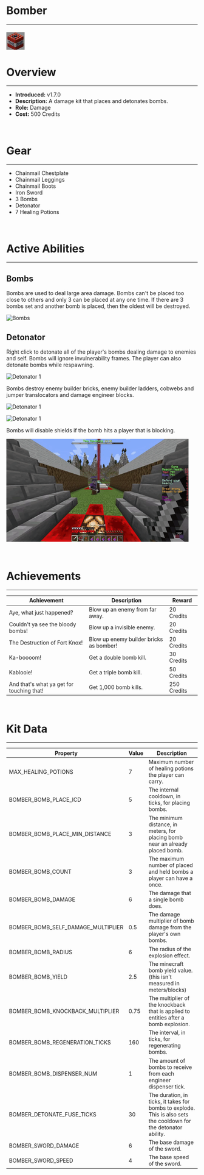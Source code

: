 
# Bomber

***

#### ![bomber-icon](../assets/kits/bomber/bomber-icon.jpg)

# Overview
***
- **Introduced:** v1.7.0
- **Description:** A damage kit that places and detonates bombs.
- **Role:** Damage
- **Cost:** 500 Credits

<br />  

# Gear
***
- Chainmail Chestplate
- Chainmail Leggings
- Chainmail Boots
- Iron Sword
- 3 Bombs
- Detonator
- 7 Healing Potions

<br />  

# Active Abilities
***
## Bombs
Bombs are used to deal large area damage. Bombs can't be placed too close to others and only 3 can be placed at any one time. If there are 3 bombs set and another bomb is placed, then the oldest will be destroyed.

![Bombs](../assets/kits/bomber/Bomber%20-%20Bombs.gif)

## Detonator
Right click to detonate all of the player's bombs dealing damage to enemies and self. Bombs will ignore invulnerability frames. The player can also detonate bombs while respawning.

![Detonator 1](../assets/kits/bomber/Bomber%20-%20Detonate.gif)

Bombs destroy enemy builder bricks, enemy builder ladders, cobwebs and jumper translocators and damage engineer blocks.

![Detonator 1](../assets/kits/bomber/Bomber%20-%20Detonate%20Bricks.gif)

![Detonator 1](../assets/kits/bomber/Bomber%20-%20Detonate%20Engineer%20Blocks.gif)

Bombs will disable shields if the bomb hits a player that is blocking.

![Detonator 1](../assets/kits/bomber/Bomber%20-%20Detonate%20Shield.gif)

<br />  

# Achievements
***

| Achievement | Description | Reward |
| ----------- | ----------- | ------ |
| Aye, what just happened? | Blow up an enemy from far away. | 20 Credits |
| Couldn't ya see the bloody bombs! | Blow up a invisible enemy. | 20 Credits |
| The Destruction of Fort Knox! | Blow up enemy builder bricks as bomber! | 20 Credits |
| Ka-boooom! | Get a double bomb kill. | 30 Credits |
| Kablooie! | Get a triple bomb kill. | 50 Credits |
| And that's what ya get for touching that! | Get 1,000 bomb kills. | 250 Credits |

<br />  

# Kit Data
***

| Property | Value | Description |
|----------|-------|-------------|
| MAX_HEALING_POTIONS | 7 | Maximum number of healing potions the player can carry. |
| BOMBER_BOMB_PLACE_ICD | 5 | The internal cooldown, in ticks, for placing bombs. |
| BOMBER_BOMB_PLACE_MIN_DISTANCE | 3 | The minimum distance, in meters, for placing bomb near an already placed bomb. |
| BOMBER_BOMB_COUNT | 3 | The maximum number of placed and held bombs a player can have a once. |
| BOMBER_BOMB_DAMAGE | 6 | The damage that a single bomb does. |
| BOMBER_BOMB_SELF_DAMAGE_MULTIPLIER | 0.5 | The damage multiplier of bomb damage from the player's own bombs.|
| BOMBER_BOMB_RADIUS | 6 | The radius of the explosion effect. |
| BOMBER_BOMB_YIELD | 2.5 | The minecraft bomb yield value. (this isn't measured in meters/blocks) |
| BOMBER_BOMB_KNOCKBACK_MULTIPLIER | 0.75 | The multiplier of the knockback that is applied to entities after a bomb explosion. |
| BOMBER_BOMB_REGENERATION_TICKS | 160 | The interval, in ticks, for regenerating bombs. |
| BOMBER_BOMB_DISPENSER_NUM | 1 | The amount of bombs to receive from each engineer dispenser tick. |
| BOMBER_DETONATE_FUSE_TICKS | 30 | The duration, in ticks, it takes for bombs to explode. This is also sets the cooldown for the detonator ability. |
| BOMBER_SWORD_DAMAGE | 6 | The base damage of the sword. |
| BOMBER_SWORD_SPEED | 4 | The base speed of the sword. |
